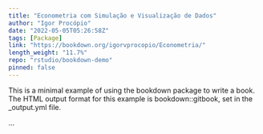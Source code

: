 ```yaml
---
title: "Econometria com Simulação e Visualização de Dados"
author: "Igor Procópio"
date: "2022-05-05T05:26:58Z"
tags: [Package]
link: "https://bookdown.org/igorvprocopio/Econometria/"
length_weight: "11.7%"
repo: "rstudio/bookdown-demo"
pinned: false
---
```


<p>This is a minimal example of using the bookdown package to write a book. The HTML output format for this example is bookdown::gitbook, set in the _output.yml file.</p> ...
